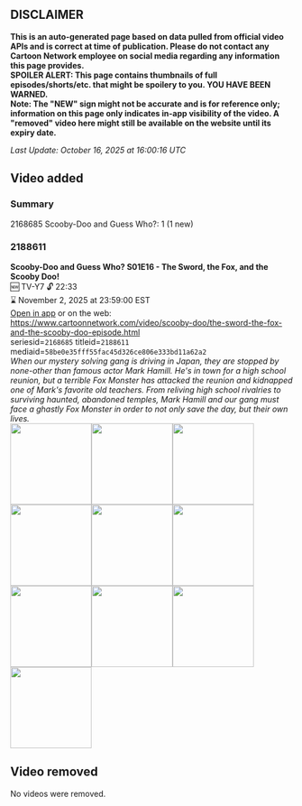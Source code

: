 ## DISCLAIMER
**This is an auto-generated page based on data pulled from official video APIs and is correct at time of publication. Please do not contact any Cartoon Network employee on social media regarding any information this page provides.**  
**SPOILER ALERT: This page contains thumbnails of full episodes/shorts/etc. that might be spoilery to you. YOU HAVE BEEN WARNED.**  
**Note: The "NEW" sign might not be accurate and is for reference only; information on this page only indicates in-app visibility of the video. A "removed" video here might still be available on the website until its expiry date.**  

_Last Update: October 16, 2025 at 16:00:16 UTC_
## Video added
### Summary
2168685 Scooby-Doo and Guess Who?: 1 (1 new)  
### 2188611
**Scooby-Doo and Guess Who? S01E16 - The Sword, the Fox, and the Scooby Doo!**  
🆕 TV-Y7 🔓 22:33  
⌛ November 2, 2025 at 23:59:00 EST  
[Open in app](https://cnvideo.sercomkc.org/redirector.html?type=cnapp&seriesid=10000000000&titleid=2188611&mediaid=58be0e35fff55fac45d326ce806e333bd11a62a2) or on the web: https://www.cartoonnetwork.com/video/scooby-doo/the-sword-the-fox-and-the-scooby-doo-episode.html  
seriesid=`2168685` titleid=`2188611` mediaid=`58be0e35fff55fac45d326ce806e333bd11a62a2`  
_When our mystery solving gang is driving in Japan, they are stopped by none-other than famous actor Mark Hamill. He's in town for a high school reunion, but a terrible Fox Monster has attacked the reunion and kidnapped one of Mark's favorite old teachers. From reliving high school rivalries to surviving haunted, abandoned temples, Mark Hamill and our gang must face a ghastly Fox Monster in order to not only save the day, but their own lives._  
<a href="https://s3.amazonaws.com/cartoonorchestrator/2188611_001_1280x720.jpg"><img src="https://s3.amazonaws.com/cartoonorchestrator/2188611_001_640x360.jpg" height="144px" /></a><a href="https://s3.amazonaws.com/cartoonorchestrator/2188611_002_1280x720.jpg"><img src="https://s3.amazonaws.com/cartoonorchestrator/2188611_002_640x360.jpg" height="144px" /></a><a href="https://s3.amazonaws.com/cartoonorchestrator/2188611_003_1280x720.jpg"><img src="https://s3.amazonaws.com/cartoonorchestrator/2188611_003_640x360.jpg" height="144px" /></a><a href="https://s3.amazonaws.com/cartoonorchestrator/2188611_004_1280x720.jpg"><img src="https://s3.amazonaws.com/cartoonorchestrator/2188611_004_640x360.jpg" height="144px" /></a><a href="https://s3.amazonaws.com/cartoonorchestrator/2188611_005_1280x720.jpg"><img src="https://s3.amazonaws.com/cartoonorchestrator/2188611_005_640x360.jpg" height="144px" /></a><a href="https://s3.amazonaws.com/cartoonorchestrator/2188611_006_1280x720.jpg"><img src="https://s3.amazonaws.com/cartoonorchestrator/2188611_006_640x360.jpg" height="144px" /></a><a href="https://s3.amazonaws.com/cartoonorchestrator/2188611_007_1280x720.jpg"><img src="https://s3.amazonaws.com/cartoonorchestrator/2188611_007_640x360.jpg" height="144px" /></a><a href="https://s3.amazonaws.com/cartoonorchestrator/2188611_008_1280x720.jpg"><img src="https://s3.amazonaws.com/cartoonorchestrator/2188611_008_640x360.jpg" height="144px" /></a><a href="https://s3.amazonaws.com/cartoonorchestrator/2188611_009_1280x720.jpg"><img src="https://s3.amazonaws.com/cartoonorchestrator/2188611_009_640x360.jpg" height="144px" /></a><a href="https://s3.amazonaws.com/cartoonorchestrator/2188611_010_1280x720.jpg"><img src="https://s3.amazonaws.com/cartoonorchestrator/2188611_010_640x360.jpg" height="144px" /></a>
## Video removed
No videos were removed.  
